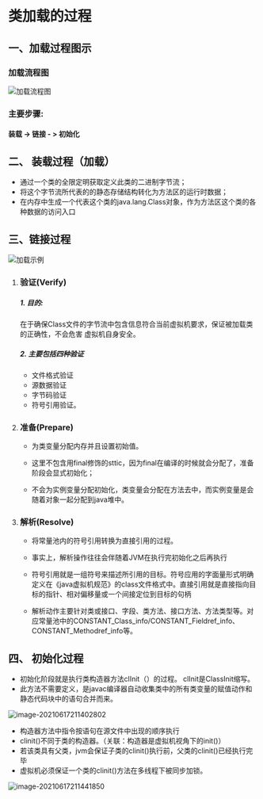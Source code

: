 # 类加载的过程

## 一、加载过程图示

### 加载流程图

![加载流程图](https://gitee.com/ShaoxiongDu/imageBed/raw/master/%E7%AC%AC02%E7%AB%A0_%E7%B1%BB%E7%9A%84%E5%8A%A0%E8%BD%BD%E8%BF%87%E7%A8%8B.jpg)

### 主要步骤:

#### 装载 -> 链接 - > 初始化

## 二、 装载过程（加载）

- 通过一个类的全限定明获取定义此类的二进制字节流；
- 将这个字节流所代表的的静态存储结构转化为方法区的运行时数据；
- 在内存中生成一个代表这个类的java.lang.Class对象，作为方法区这个类的各种数据的访问入口

## 三、链接过程

![加载示例](https://gitee.com/ShaoxiongDu/imageBed/raw/master/image-20210617145249791.png)

1. ### 验证(Verify)

   ##### 1. 目的:

   在于确保Class文件的字节流中包含信息符合当前虚拟机要求，保证被加载类的正确性，不会危害	虚拟机自身安全。

   ##### 2. 主要包括四种验证

   - 文件格式验证
   - 源数据验证
   - 字节码验证
   - 符号引用验证。

2. ### 准备(Prepare)

    - 为类变量分配内存并且设置初始值。

   - 这里不包含用final修饰的sttic，因为final在编译的时候就会分配了，准备阶段会显式初始化；
   - 不会为实例变量分配初始化，类变量会分配在方法去中，而实例变量是会随着对象一起分配到java堆中。

3. ### 解析(Resolve)

   - 将常量池内的符号引用转换为直接引用的过程。

   - 事实上，解析操作往往会伴随着JVM在执行完初始化之后再执行

   - 符号引用就是一组符号来描述所引用的目标。符号应用的字面量形式明确定义在《java虚拟机规范》的class文件格式中。直接引用就是直接指向目标的指针、相对偏移量或一个间接定位到目标的句柄

   - 解析动作主要针对类或接口、字段、类方法、接口方法、方法类型等。对应常量池中的CONSTANT_Class_info/CONSTANT_Fieldref_info、CONSTANT_Methodref_info等。

## 四、 初始化过程

- 初始化阶段就是执行类构造器方法clInit（）的过程。 clInit是ClassInit缩写。
- 此方法不需要定义，是javac编译器自动收集类中的所有类变量的赋值动作和静态代码块中的语句合并而来。

![image-20210617211402802](https://gitee.com/ShaoxiongDu/imageBed/raw/master/image-20210617211402802.png)

- 构造器方法中指令按语句在源文件中出现的顺序执行
- clinit()不同于类的构造器。（关联：构造器是虚拟机视角下的init()）
- 若该类具有父类，jvm会保证子类的clinit()执行前，父类的clinit()已经执行完毕
- 虚拟机必须保证一个类的clinit()方法在多线程下被同步加锁。

![image-20210617211441850](https://gitee.com/ShaoxiongDu/imageBed/raw/master/image-20210617211441850.png)
